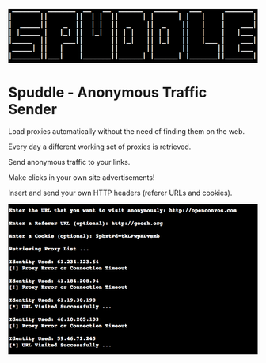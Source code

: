 ![alt tag](https://raw.githubusercontent.com/fsiamp/spuddle/master/resources/logo.png)

# <b>Spuddle - Anonymous Traffic Sender</b>

Load proxies automatically without the need of finding them on the web.

Every day a different working set of proxies is retrieved.

Send anonymous traffic to your links.

Make clicks in your own site advertisements! 

Insert and send your own HTTP headers (referer URLs and cookies).

![alt tag](https://raw.githubusercontent.com/fsiamp/spuddle/master/resources/example.png)
